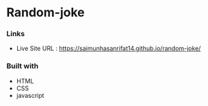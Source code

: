 # Random-joke
### Links
* Live Site URL : https://saimunhasanrifat14.github.io/random-joke/


### Built with

* HTML
* CSS
* javascript
